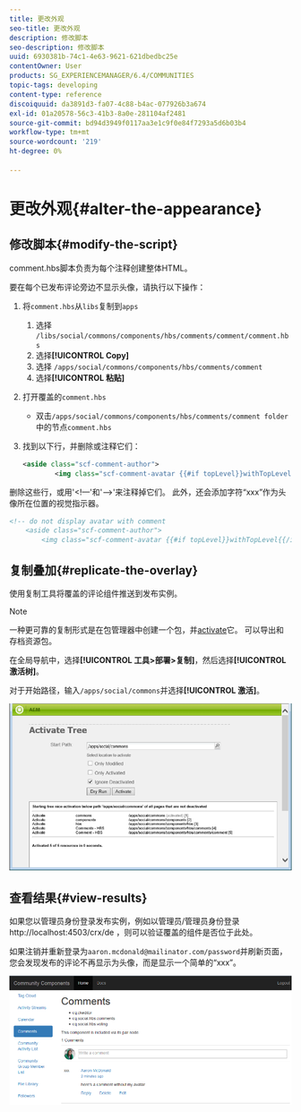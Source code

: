 ```yaml
---
title: 更改外观
seo-title: 更改外观
description: 修改脚本
seo-description: 修改脚本
uuid: 6930381b-74c1-4e63-9621-621dbedbc25e
contentOwner: User
products: SG_EXPERIENCEMANAGER/6.4/COMMUNITIES
topic-tags: developing
content-type: reference
discoiquuid: da3891d3-fa07-4c88-b4ac-077926b3a674
exl-id: 01a20578-56c3-41b3-8a0e-281104af2481
source-git-commit: bd94d3949f0117aa3e1c9f0e84f7293a5d6b03b4
workflow-type: tm+mt
source-wordcount: '219'
ht-degree: 0%

---
```


# 更改外观{#alter-the-appearance}

## 修改脚本{#modify-the-script}

comment.hbs脚本负责为每个注释创建整体HTML。

要在每个已发布评论旁边不显示头像，请执行以下操作：

1. 将`comment.hbs`从`libs`复制到`apps`
   1. 选择 `/libs/social/commons/components/hbs/comments/comment/comment.hbs`
   1. 选择&#x200B;**[!UICONTROL Copy]**
   1. 选择 `/apps/social/commons/components/hbs/comments/comment`
   1. 选择&#x200B;**[!UICONTROL 粘贴]**
1. 打开覆盖的`comment.hbs`
   * 双击`/apps/social/commons/components/hbs/comments/comment folder`中的节点`comment.hbs`
1. 找到以下行，并删除或注释它们：

   ```xml
   <aside class="scf-comment-author">
           <img class="scf-comment-avatar {{#if topLevel}}withTopLevel{{/if}}" src="{{author.avatarUrl}}"></img>
   ```

删除这些行，或用&#39;&lt;!—&#39;和&#39;—>&#39;来注释掉它们。 此外，还会添加字符“xxx”作为头像所在位置的视觉指示器。

```xml
<!-- do not display avatar with comment
    <aside class="scf-comment-author">
        <img class="scf-comment-avatar {{#if topLevel}}withTopLevel{{/if}}" src="{{author.avatarUrl}}"></img>
```

## 复制叠加{#replicate-the-overlay}

使用复制工具将覆盖的评论组件推送到发布实例。

>[!NOTE]
>
>一种更可靠的复制形式是在包管理器中创建一个包，并[activate](../../help/sites-administering/package-manager.md#replicating-packages)它。 可以导出和存档资源包。

在全局导航中，选择&#x200B;**[!UICONTROL 工具>部署>复制]**，然后选择&#x200B;**[!UICONTROL 激活树]**。

对于开始路径，输入`/apps/social/commons`并选择&#x200B;**[!UICONTROL 激活]**。

![chlimage_1-42](assets/chlimage_1-42.png)

## 查看结果{#view-results}

如果您以管理员身份登录发布实例，例如以管理员/管理员身份登录http://localhost:4503/crx/de ，则可以验证覆盖的组件是否位于此处。

如果注销并重新登录为`aaron.mcdonald@mailinator.com/password`并刷新页面，您会发现发布的评论不再显示为头像，而是显示一个简单的“xxx”。

![chlimage_1-43](assets/chlimage_1-43.png)
